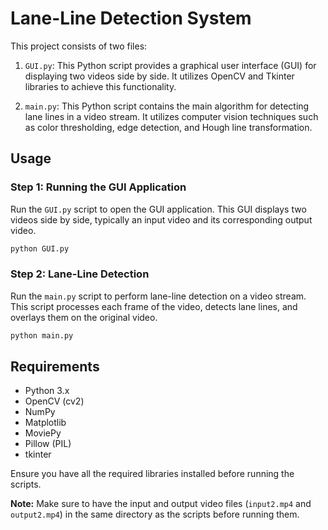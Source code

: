 # Lane-Line Detection System

This project consists of two files:

1. `GUI.py`: This Python script provides a graphical user interface (GUI) for displaying two videos side by side. It utilizes OpenCV and Tkinter libraries to achieve this functionality.

2. `main.py`: This Python script contains the main algorithm for detecting lane lines in a video stream. It utilizes computer vision techniques such as color thresholding, edge detection, and Hough line transformation.

## Usage

### Step 1: Running the GUI Application

Run the `GUI.py` script to open the GUI application. This GUI displays two videos side by side, typically an input video and its corresponding output video.

```bash
python GUI.py
```

### Step 2: Lane-Line Detection

Run the `main.py` script to perform lane-line detection on a video stream. This script processes each frame of the video, detects lane lines, and overlays them on the original video.

```bash
python main.py
```
## Requirements

- Python 3.x
- OpenCV (cv2)
- NumPy
- Matplotlib
- MoviePy
- Pillow (PIL)
- tkinter

Ensure you have all the required libraries installed before running the scripts.

**Note:** Make sure to have the input and output video files (`input2.mp4` and `output2.mp4`) in the same directory as the scripts before running them.
